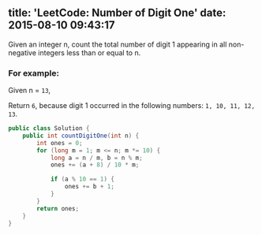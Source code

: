title: 'LeetCode: Number of Digit One'
date: 2015-08-10 09:43:17
---
Given an integer n, count the total number of digit 1 appearing in all non-negative integers less than or equal to n.

### For example:
Given n = `13`,   

Return `6`, because digit 1 occurred in the following numbers: `1, 10, 11, 12, 13`.

```java
public class Solution {
    public int countDigitOne(int n) {
        int ones = 0;
        for (long m = 1; m <= n; m *= 10) {
            long a = n / m, b = n % m;
            ones += (a + 8) / 10 * m;

            if (a % 10 == 1) {
                ones += b + 1;
            }
        }
        return ones;
    }
}
```